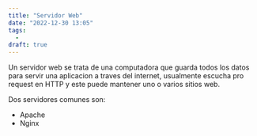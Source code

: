 ```yaml
---
title: "Servidor Web"
date: "2022-12-30 13:05"
tags: 
  - 
draft: true
---
```

Un servidor web se trata de una computadora que guarda todos los datos para servir una aplicacion a traves del internet, usualmente escucha pro request en HTTP y este puede mantener uno o varios sitios web.

Dos servidores comunes son:
- Apache
- Nginx